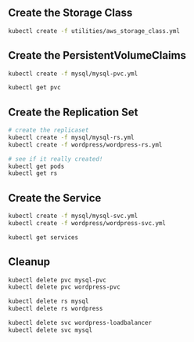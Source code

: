## Create the Storage Class
```sh
kubectl create -f utilities/aws_storage_class.yml
```

## Create the PersistentVolumeClaims
```sh
kubectl create -f mysql/mysql-pvc.yml

kubectl get pvc
```

## Create the Replication Set

```sh
# create the replicaset
kubectl create -f mysql/mysql-rs.yml
kubectl create -f wordpress/wordpress-rs.yml

# see if it really created!
kubectl get pods
kubectl get rs
```

## Create the Service

```sh
kubectl create -f mysql/mysql-svc.yml
kubectl create -f wordpress/wordpress-svc.yml

kubectl get services
```

## Cleanup

```sh
kubectl delete pvc mysql-pvc
kubectl delete pvc wordpress-pvc

kubectl delete rs mysql
kubectl delete rs wordpress

kubectl delete svc wordpress-loadbalancer
kubectl delete svc mysql
```